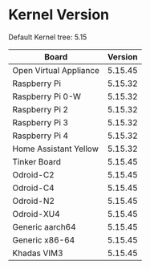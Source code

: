 
# Kernel Version

Default Kernel tree: 5.15

| Board | Version |
|-------|---------|
| Open Virtual Appliance | 5.15.45 |
| Raspberry Pi | 5.15.32 |
| Raspberry Pi 0-W | 5.15.32 |
| Raspberry Pi 2 | 5.15.32 |
| Raspberry Pi 3 | 5.15.32 |
| Raspberry Pi 4 | 5.15.32 |
| Home Assistant Yellow | 5.15.32 |
| Tinker Board | 5.15.45 |
| Odroid-C2 | 5.15.45 |
| Odroid-C4 | 5.15.45 |
| Odroid-N2 | 5.15.45 |
| Odroid-XU4 | 5.15.45 |
| Generic aarch64 | 5.15.45 |
| Generic x86-64 | 5.15.45 |
| Khadas VIM3 | 5.15.45 |
